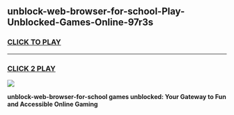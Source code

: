 
## unblock-web-browser-for-school-Play-Unblocked-Games-Online-97r3s
<h3>
<a href="https://premium76.site?title=unblock-web-browser-for-school&ref=25A">CLICK TO PLAY</a></h3>
<hr>

<h3>
<a href="https://premium76.site?title=unblock-web-browser-for-school&ref=25A">CLICK 2 PLAY</a>
  
</h3>

<a href="https://premium76.site?title=unblock-web-browser-for-school&ref=25A"><img src="https://clearcache.store/games.png"></a>


**unblock-web-browser-for-school games unblocked: Your Gateway to Fun and Accessible Online Gaming**
